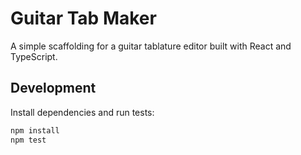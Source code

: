 # Guitar Tab Maker

A simple scaffolding for a guitar tablature editor built with React and TypeScript.

## Development

Install dependencies and run tests:

```bash
npm install
npm test
```
